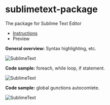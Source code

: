 # sublimetext-package
The package for Sublime Text Editor

 - [Instructions](../master/documentation/README.md)
 - Preview

**General overview:** Syntax highlighting, etc.

![SublimeText](../master/documentation/Sublime1.png "SublimeText")

**Code sample:** foreach, while loop, if statement.

![SublimeText](../master/documentation/foreach_while_if.gif "SublimeText")

**Code sample:** global gunctions autocomlete.

![SublimeText](../master/documentation/global_functions.gif "SublimeText")
